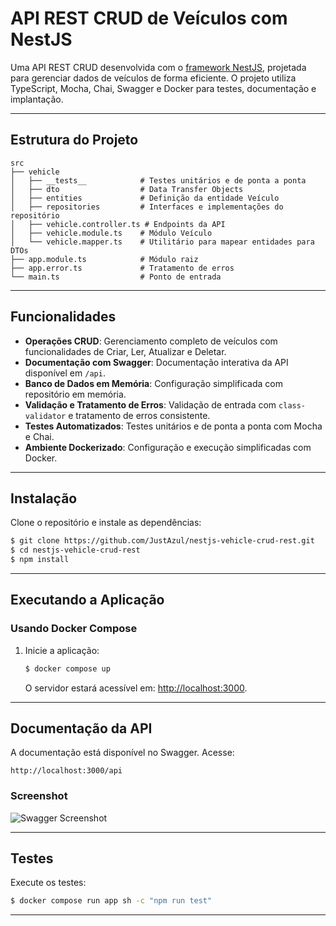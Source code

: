 # API REST CRUD de Veículos com NestJS

Uma API REST CRUD desenvolvida com o [framework NestJS](https://nestjs.com/), projetada para gerenciar dados de veículos de forma eficiente. O projeto utiliza TypeScript, Mocha, Chai, Swagger e Docker para testes, documentação e implantação.

---

## Estrutura do Projeto

```plaintext
src
├── vehicle
│   ├── __tests__            # Testes unitários e de ponta a ponta
│   ├── dto                  # Data Transfer Objects
│   ├── entities             # Definição da entidade Veículo
│   ├── repositories         # Interfaces e implementações do repositório
│   ├── vehicle.controller.ts # Endpoints da API
│   ├── vehicle.module.ts    # Módulo Veículo
│   └── vehicle.mapper.ts    # Utilitário para mapear entidades para DTOs
├── app.module.ts            # Módulo raiz
├── app.error.ts             # Tratamento de erros
└── main.ts                  # Ponto de entrada
```

---

## Funcionalidades

- **Operações CRUD**: Gerenciamento completo de veículos com funcionalidades de Criar, Ler, Atualizar e Deletar.
- **Documentação com Swagger**: Documentação interativa da API disponível em `/api`.
- **Banco de Dados em Memória**: Configuração simplificada com repositório em memória.
- **Validação e Tratamento de Erros**: Validação de entrada com `class-validator` e tratamento de erros consistente.
- **Testes Automatizados**: Testes unitários e de ponta a ponta com Mocha e Chai.
- **Ambiente Dockerizado**: Configuração e execução simplificadas com Docker.

---

## Instalação

Clone o repositório e instale as dependências:

```bash
$ git clone https://github.com/JustAzul/nestjs-vehicle-crud-rest.git
$ cd nestjs-vehicle-crud-rest
$ npm install
```

---

## Executando a Aplicação

### Usando Docker Compose

1. Inicie a aplicação:

   ```bash
   $ docker compose up
   ```

   O servidor estará acessível em: [http://localhost:3000](http://localhost:3000).

---

## Documentação da API

A documentação está disponível no Swagger. Acesse:

```
http://localhost:3000/api
```

### Screenshot

![Swagger Screenshot](https://github.com/user-attachments/assets/9f518e88-de3d-4fc3-880e-525be57b7bdc)

---

## Testes

Execute os testes:

```bash
$ docker compose run app sh -c "npm run test"
```

---
